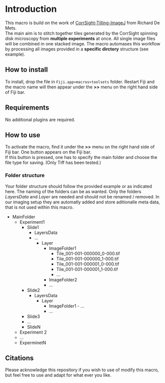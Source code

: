 # Introduction

This macro is build on the work of [CorrSight-Tilling-ImageJ](https://github.com/rdemets/CorrSight-Tilling-ImageJ) from Richard De Mets. 
<br>The main aim is to stitch together tiles generated by the CorrSight spinning disk microscopy from **multiple experiments** at once. All single image files will be combined in one stacked image. The macro automases this workflow by processing all images provided in a **specific dirctory** structure (see example).

## How to install

To install, drop the file in `Fiji.app>macros>toolsets` folder. Restart Fiji and the macro name will then appear under the **>>** menu on the right hand side of Fiji bar.

## Requirements

No additional plugins are required.

## How to use

To activate the macro, find it under the **>>** menu on the right hand side of Fiji bar. One button appears on the Fiji bar. 
<br>If this button is pressed, one has to specify the main folder and choose the file type for saving. (Only Tiff has been tested.)

### Folder structure
Your folder structure should follow the provided example or as indicated here. The naming of the folders can be as wanted. Only the folders *LayersData* and *Layer* are needed and should not be renamed / removed. In our imaging setup they are automatly added and store aditionalle meta data, that is not used within this macro.
- MainFolder
 	- Experiment1
		- Slide1
			- LayersData
			- ...
				- Layer
					- ImageFolder1
 						- Tile_001-001-000000_0-000.tif
						- Tile_001-001-000000_1-000.tif
						- Tile_001-001-000001_0-000.tif
						- Tile_001-001-000001_1-000.tif
						- ...
					- ImageFolder2
					- ...
		- Slide2
			- LayersData
				- Layer
					- ImageFolder1
       						- ...
					- ...
		- Slide3
		- ...
		- SlideN
	- Experiment 2
	- ...
	- ExperminetN

## Citations

Please acknowledge this repository if you wish to use of modify this macro, but feel free to use and adapt for what ever you like.
